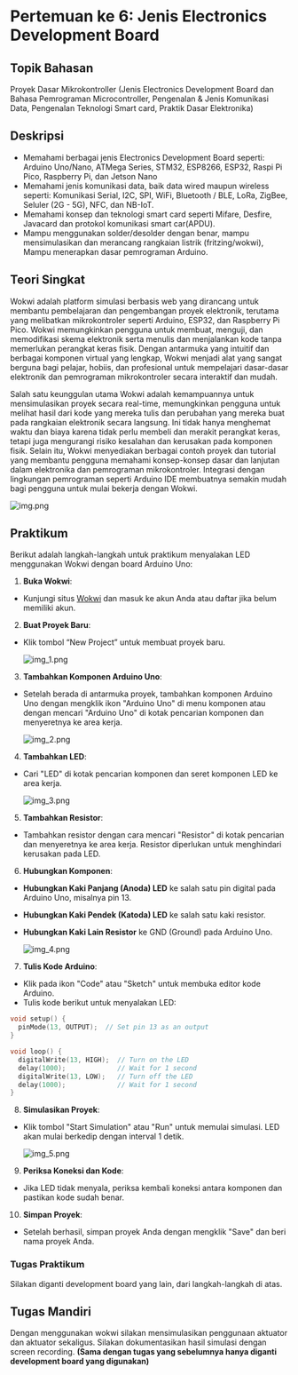 # Pertemuan ke 6: Jenis Electronics Development Board

## Topik Bahasan

Proyek Dasar Mikrokontroller
(Jenis Electronics Development Board dan Bahasa Pemrograman Microcontroller, Pengenalan & Jenis Komunikasi Data,
Pengenalan Teknologi Smart card, Praktik Dasar Elektronika)

## Deskripsi

- Memahami berbagai jenis Electronics Development Board seperti: Arduino Uno/Nano, ATMega Series, STM32, ESP8266, ESP32,
  Raspi Pi Pico, Raspberry Pi, dan Jetson Nano
- Memahami jenis komunikasi data, baik data wired maupun wireless seperti: Komunikasi Serial, I2C, SPI, WiFi, Bluetooth
  / BLE, LoRa, ZigBee, Seluler (2G - 5G), NFC, dan NB-IoT.
- Memahami konsep dan teknologi smart card seperti Mifare, Desfire, Javacard dan protokol komunikasi smart car(APDU).
- Mampu menggunakan solder/desolder dengan benar, mampu mensimulasikan dan merancang rangkaian listrik (fritzing/wokwi),
  Mampu menerapkan dasar pemrograman Arduino.

## Teori Singkat

Wokwi adalah platform simulasi berbasis web yang dirancang untuk membantu pembelajaran dan pengembangan proyek
elektronik, terutama yang melibatkan mikrokontroler seperti Arduino, ESP32, dan Raspberry Pi Pico. Wokwi memungkinkan
pengguna untuk membuat, menguji, dan memodifikasi skema elektronik serta menulis dan menjalankan kode tanpa memerlukan
perangkat keras fisik. Dengan antarmuka yang intuitif dan berbagai komponen virtual yang lengkap, Wokwi menjadi alat
yang sangat berguna bagi pelajar, hobiis, dan profesional untuk mempelajari dasar-dasar elektronik dan pemrograman
mikrokontroler secara interaktif dan mudah.

Salah satu keunggulan utama Wokwi adalah kemampuannya untuk mensimulasikan proyek secara real-time, memungkinkan
pengguna untuk melihat hasil dari kode yang mereka tulis dan perubahan yang mereka buat pada rangkaian elektronik secara
langsung. Ini tidak hanya menghemat waktu dan biaya karena tidak perlu membeli dan merakit perangkat keras, tetapi juga
mengurangi risiko kesalahan dan kerusakan pada komponen fisik. Selain itu, Wokwi menyediakan berbagai contoh proyek dan
tutorial yang membantu pengguna memahami konsep-konsep dasar dan lanjutan dalam elektronika dan pemrograman
mikrokontroler. Integrasi dengan lingkungan pemrograman seperti Arduino IDE membuatnya semakin mudah bagi pengguna untuk
mulai bekerja dengan Wokwi.

![img.png](img.png)

## Praktikum

Berikut adalah langkah-langkah untuk praktikum menyalakan LED menggunakan Wokwi dengan board Arduino Uno:

1. **Buka Wokwi**:

- Kunjungi situs [Wokwi](https://wokwi.com/) dan masuk ke akun Anda atau daftar jika belum memiliki akun.

2. **Buat Proyek Baru**:

- Klik tombol “New Project” untuk membuat proyek baru.

  ![img_1.png](img_1.png)

3. **Tambahkan Komponen Arduino Uno**:

- Setelah berada di antarmuka proyek, tambahkan komponen Arduino Uno dengan mengklik ikon "Arduino Uno" di menu komponen
  atau dengan mencari "Arduino Uno" di kotak pencarian komponen dan menyeretnya ke area kerja.

  ![img_2.png](img_2.png)

4. **Tambahkan LED**:

- Cari "LED" di kotak pencarian komponen dan seret komponen LED ke area kerja.

  ![img_3.png](img_3.png)

5. **Tambahkan Resistor**:

- Tambahkan resistor dengan cara mencari "Resistor" di kotak pencarian dan menyeretnya ke area kerja. Resistor
  diperlukan untuk menghindari kerusakan pada LED.

6. **Hubungkan Komponen**:

- **Hubungkan Kaki Panjang (Anoda) LED** ke salah satu pin digital pada Arduino Uno, misalnya pin 13.
- **Hubungkan Kaki Pendek (Katoda) LED** ke salah satu kaki resistor.
- **Hubungkan Kaki Lain Resistor** ke GND (Ground) pada Arduino Uno.

  ![img_4.png](img_4.png)

7. **Tulis Kode Arduino**:

- Klik pada ikon "Code" atau "Sketch" untuk membuka editor kode Arduino.
- Tulis kode berikut untuk menyalakan LED:

```cpp
void setup() {
  pinMode(13, OUTPUT);  // Set pin 13 as an output
}

void loop() {
  digitalWrite(13, HIGH);  // Turn on the LED
  delay(1000);             // Wait for 1 second
  digitalWrite(13, LOW);   // Turn off the LED
  delay(1000);             // Wait for 1 second
}
```

8. **Simulasikan Proyek**:

- Klik tombol "Start Simulation" atau "Run" untuk memulai simulasi. LED akan mulai berkedip dengan interval 1 detik.

  ![img_5.png](img_5.png)

9. **Periksa Koneksi dan Kode**:

- Jika LED tidak menyala, periksa kembali koneksi antara komponen dan pastikan kode sudah benar.

10. **Simpan Proyek**:

- Setelah berhasil, simpan proyek Anda dengan mengklik "Save" dan beri nama proyek Anda.

### Tugas Praktikum

Silakan diganti development board yang lain, dari langkah-langkah di atas.

## Tugas Mandiri

Dengan menggunakan wokwi silakan mensimulasikan penggunaan aktuator dan aktuator sekaligus. Silakan dokumentasikan hasil
simulasi dengan screen recording. **(Sama dengan tugas yang sebelumnya hanya diganti development board yang digunakan)**


